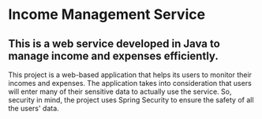 # Income Management Service
## This is a web service developed in Java to manage income and expenses efficiently.
This project is a web-based application that helps its users to monitor their incomes and expenses. The application takes into consideration that users will enter many of their 
sensitive data to actually use the service. So, security in mind, the project uses Spring Security to ensure the safety of all the users' data. 